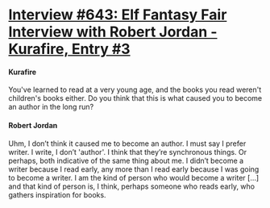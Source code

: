 # [Interview #643: Elf Fantasy Fair Interview with Robert Jordan - Kurafire, Entry #3](https://www.theoryland.com/intvmain.php?i=643#3)

#### Kurafire

You've learned to read at a very young age, and the books you read weren't children's books either. Do you think that this is what caused you to become an author in the long run?

#### Robert Jordan

Uhm, I don’t think it caused me to become an author. I must say I prefer writer. I write, I don’t 'author'. I think that they’re synchronous things. Or perhaps, both indicative of the same thing about me. I didn’t become a writer because I read early, any more than I read early because I was going to become a writer. I am the kind of person who would become a writer [...] and that kind of person is, I think, perhaps someone who reads early, who gathers inspiration for books.

